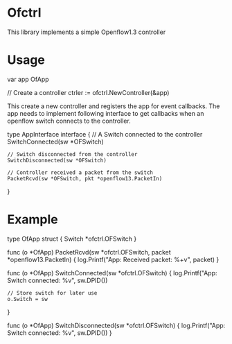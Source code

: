 # Ofctrl

This library implements a simple Openflow1.3 controller

# Usage

var app OfApp

// Create a controller
ctrler := ofctrl.NewController(&app)

This create a new controller and registers the app for event callbacks. The app needs to implement following interface to get callbacks when an openflow switch connects to the controller.


type AppInterface interface {
    // A Switch connected to the controller
    SwitchConnected(sw *OFSwitch)

    // Switch disconnected from the controller
    SwitchDisconnected(sw *OFSwitch)

    // Controller received a packet from the switch
    PacketRcvd(sw *OFSwitch, pkt *openflow13.PacketIn)
}

# Example
type OfApp struct {
    Switch *ofctrl.OFSwitch
}

func (o *OfApp) PacketRcvd(sw *ofctrl.OFSwitch, packet *openflow13.PacketIn) {
    log.Printf("App: Received packet: %+v", packet)
}

func (o *OfApp) SwitchConnected(sw *ofctrl.OFSwitch) {
    log.Printf("App: Switch connected: %v", sw.DPID())

    // Store switch for later use
    o.Switch = sw
}

func (o *OfApp) SwitchDisconnected(sw *ofctrl.OFSwitch) {
    log.Printf("App: Switch connected: %v", sw.DPID())
}
